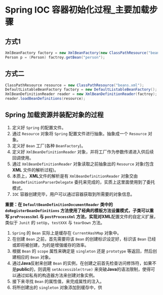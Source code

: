 # Spring  IOC 容器初始化过程_主要加载步骤



## 方式1



```java
XmlBeanFactory factory = new XmlBeanFactory(new ClassPathResource("beans.xml"));
Person p = (Person) factroy.getBean("person");
```



## 方式二



```java
ClassPathResource resource = new ClassPathResource("beans.xml");
DefaultListableBeanFactory factory = new DefaultListableBeanFactory();
XmlBeanDefinitionReader reader = new XmlBeanDefinitionReader(factroy);
reader.loadBeanDefinitions(resource);
```



## Spring 加载资源并装配对象的过程

1. 定义好 `Spring` 的配置文件。
2. 通过 `Resource` 对象将 `Spring` 配置文件进行抽象。抽象成一个 `Resource` 对象。
3. 定义好 `Bean` 工厂(各种 `BeanFactory`)。
4. 定义好 `XmlBeanDefinitionReader` 对象，并将工厂作为参数传递进入供后续回调使用。
5. 通过 `XmlBeanDefinitionReader` 对象读取之前抽象出的 `Resource` 对象(包含 **XML** 文件的解析过程)。
6. 本质上，**XML**文件的解析是有 `XmlBeanDefinitionReader` 对象交由 `BeanDefinitionParserDelegate` 委托来完成的，实质上这里面使用到了委托模式。
7. `IOC` 容器创建完毕，用户可以通过容器获取到所需要的对象信息。

**重要：**在 `DefaultBeanDefinitionDocumentReader` 类中的 `doRegisterBeanDefinitions` 方法使用了经典的模板方法设置模式，子类可以重写 `preProcessXml` 与 `postProcessXml` 方法，实现对**XML**配置文件的自定义扩展，类似于 `Junit` 的 `setUp`，`testXXX` 与 `tearDown` 方法。



1. `Spring` 的 `Bean` 实际上是缓存在 `CurrentHashMap` 对象中。
2. 在创建 `Bean` 之前，首先需要将该 `Bean` 的创建标识设定好，标识该 `Bean` 已经或即将被创建，为的是增强缓存的效率。
3. 根据 `Bean` 的 `scope` 属性来确定是 `singleton` 还是 `prototype` 等返回，然后创建相应的 `Bean` 对象。
4. 通过**Java**反射来创建 `Bean` 的实例，在创建之前首先检查访问修饰符，如果不是**public**的，则调用 `setAccessible(true)` 来突破**Java**的语法限制，使得可以通过如私有的构造器方法来创建对象实例。
5. 接下来寻找 `Bean` 的属性值，来完成属性的注入。
6. 将所创建出的 `singleton` 对象添加到缓存中，供

